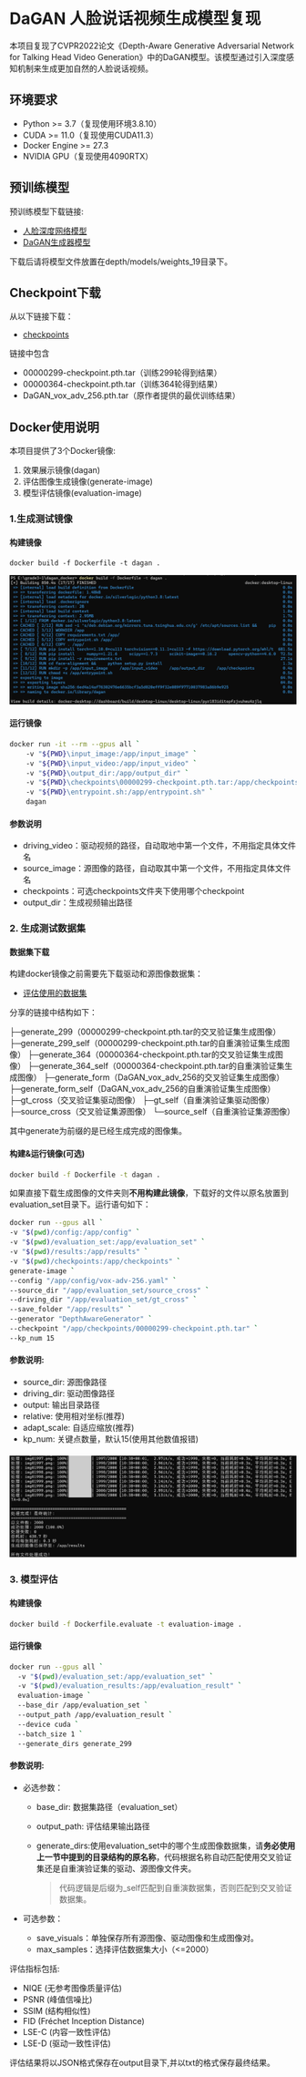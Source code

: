 # DaGAN 人脸说话视频生成模型复现

本项目复现了CVPR2022论文《Depth-Aware Generative Adversarial Network for Talking Head Video Generation》中的DaGAN模型。该模型通过引入深度感知机制来生成更加自然的人脸说话视频。




## 环境要求

- Python >= 3.7（复现使用环境3.8.10）
- CUDA >= 11.0（复现使用CUDA11.3）
- Docker Engine >= 27.3
- NVIDIA GPU（复现使用4090RTX）

## 预训练模型

预训练模型下载链接:

- [人脸深度网络模型](https://hkustconnect-my.sharepoint.com/:f:/g/personal/fhongac_connect_ust_hk/EkxzfH7zbGJNr-WVmPU6fcABWAMq_WJoExAl4SttKK6hBQ?e=fbtGlX)
- [DaGAN生成器模型](https://hkustconnect-my.sharepoint.com/:f:/g/personal/fhongac_connect_ust_hk/EjfeXuzwo3JMn7s0oOPN_q0B81P5Wgu_kbYJAh7uSAKS2w?e=XNZl3K)

下载后请将模型文件放置在depth/models/weights_19目录下。

## Checkpoint下载

从以下链接下载：

- [checkpoints](https://drive.google.com/drive/folders/1jcMVCvl4eYK5P5mCRftnVmk-zzquDpt_?usp=drive_link)

链接中包含

- 00000299-checkpoint.pth.tar（训练299轮得到结果）
- 00000364-checkpoint.pth.tar（训练364轮得到结果）
- DaGAN_vox_adv_256.pth.tar（原作者提供的最优训练结果）

## Docker使用说明

本项目提供了3个Docker镜像:
1. 效果展示镜像(dagan)
2. 评估图像生成镜像(generate-image)
3. 模型评估镜像(evaluation-image)



### 1.生成测试镜像

#### 构建镜像

```
docker build -f Dockerfile -t dagan .
```

![image-20241217160545615](assets/image-20241217160545615.png)

#### 运行镜像

```bash
docker run -it --rm --gpus all `
    -v "${PWD}\input_image:/app/input_image" `
    -v "${PWD}\input_video:/app/input_video" `
    -v "${PWD}\output_dir:/app/output_dir" `
    -v "${PWD}\checkpoints\00000299-checkpoint.pth.tar:/app/checkpoints/00000299-checkpoint.pth.tar" `
    -v "${PWD}\entrypoint.sh:/app/entrypoint.sh" `
    dagan
```

#### 参数说明

- driving_video：驱动视频的路径，自动取地中第一个文件，不用指定具体文件名
- source_image：源图像的路径，自动取其中第一个文件，不用指定具体文件名
- checkpoints：可选checkpoints文件夹下使用哪个checkpoint
- output_dir：生成视频输出路径

### 2. 生成测试数据集

#### 数据集下载

构建docker镜像之前需要先下载驱动和源图像数据集：

- [评估使用的数据集](https://drive.google.com/drive/folders/1ZGL0uu-xuju7fACQSp0Us6Mc8aRnInSf?usp=drive_link)

分享的链接中结构如下：

├─generate_299（00000299-checkpoint.pth.tar的交叉验证集生成图像）
├─generate_299_self（00000299-checkpoint.pth.tar的自重演验证集生成图像）
├─generate_364（00000364-checkpoint.pth.tar的交叉验证集生成图像）
├─generate_364_self（00000364-checkpoint.pth.tar的自重演验证集生成图像）
├─generate_form（DaGAN_vox_adv_256的交叉验证集生成图像）
├─generate_form_self（DaGAN_vox_adv_256的自重演验证集生成图像）
├─gt_cross（交叉验证集驱动图像）
├─gt_self（自重演验证集驱动图像）
├─source_cross（交叉验证集源图像）
└─source_self（自重演验证集源图像）

其中generate为前缀的是已经生成完成的图像集。

#### 构建&运行镜像(可选)

```bash
docker build -f Dockerfile -t dagan .
```

如果直接下载生成图像的文件夹则**不用构建此镜像**，下载好的文件以原名放置到evaluation_set目录下。运行语句如下：

```bash
docker run --gpus all `
-v "$(pwd)/config:/app/config" `
-v "$(pwd)/evaluation_set:/app/evaluation_set" `
-v "$(pwd)/results:/app/results" `
-v "$(pwd)/checkpoints:/app/checkpoints" `
generate-image `
--config "/app/config/vox-adv-256.yaml" `
--source_dir "/app/evaluation_set/source_cross" `
--driving_dir "/app/evaluation_set/gt_cross" `
--save_folder "/app/results" `
--generator "DepthAwareGenerator" `
--checkpoint "/app/checkpoints/00000299-checkpoint.pth.tar" `
--kp_num 15
```

#### 参数说明:

- source_dir: 源图像路径
- driving_dir: 驱动图像路径
- output: 输出目录路径
- relative: 使用相对坐标(推荐)
- adapt_scale: 自适应缩放(推荐)
- kp_num: 关键点数量，默认15(使用其他数值报错)

#### 

![6a16392b23be30479712a0bf5b6d5c9](assets/6a16392b23be30479712a0bf5b6d5c9.png)

### 3. 模型评估

#### 构建镜像

```bash
docker build -f Dockerfile.evaluate -t evaluation-image .
```

#### 运行镜像

```bash
docker run --gpus all `
  -v "$(pwd)/evaluation_set:/app/evaluation_set" `
  -v "$(pwd)/evaluation_results:/app/evaluation_result" `
  evaluation-image `
  --base_dir /app/evaluation_set `
  --output_path /app/evaluation_result `
  --device cuda `
  --batch_size 1 `
  --generate_dirs generate_299
```

#### 参数说明:

- 必选参数：

  - base_dir: 数据集路径（evaluation_set）

  - output_path: 评估结果输出路径

  - generate_dirs:使用evaluation_set中的哪个生成图像数据集，请**务必使用上一节中提到的目录结构的原名称**，代码根据名称自动匹配使用交叉验证集还是自重演验证集的驱动、源图像文件夹。

    > 代码逻辑是后缀为_self匹配到自重演数据集，否则匹配到交叉验证数据集。

- 可选参数：

  - save_visuals：单独保存所有源图像、驱动图像和生成图像对。
  - max_samples：选择评估数据集大小（<=2000）

评估指标包括:
- NIQE (无参考图像质量评估)
- PSNR (峰值信噪比)
- SSIM (结构相似性)
- FID (Fréchet Inception Distance)
- LSE-C (内容一致性评估)
- LSE-D (驱动一致性评估)

评估结果将以JSON格式保存在output目录下,并以txt的格式保存最终结果。
